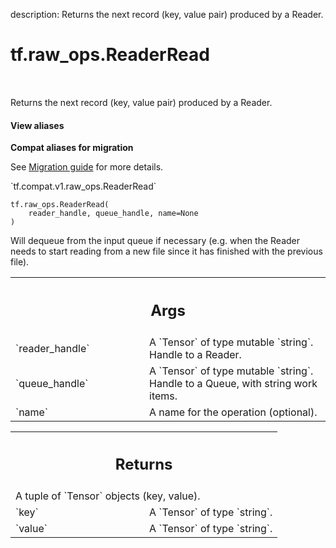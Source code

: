 description: Returns the next record (key, value pair) produced by a Reader.

<div itemscope itemtype="http://developers.google.com/ReferenceObject">
<meta itemprop="name" content="tf.raw_ops.ReaderRead" />
<meta itemprop="path" content="Stable" />
</div>

# tf.raw_ops.ReaderRead

<!-- Insert buttons and diff -->

<table class="tfo-notebook-buttons tfo-api nocontent" align="left">

</table>



Returns the next record (key, value pair) produced by a Reader.

<section class="expandable">
  <h4 class="showalways">View aliases</h4>
  <p>
<b>Compat aliases for migration</b>
<p>See
<a href="https://www.tensorflow.org/guide/migrate">Migration guide</a> for
more details.</p>
<p>`tf.compat.v1.raw_ops.ReaderRead`</p>
</p>
</section>

<pre class="devsite-click-to-copy prettyprint lang-py tfo-signature-link">
<code>tf.raw_ops.ReaderRead(
    reader_handle, queue_handle, name=None
)
</code></pre>



<!-- Placeholder for "Used in" -->

Will dequeue from the input queue if necessary (e.g. when the
Reader needs to start reading from a new file since it has finished
with the previous file).

<!-- Tabular view -->
 <table class="responsive fixed orange">
<colgroup><col width="214px"><col></colgroup>
<tr><th colspan="2"><h2 class="add-link">Args</h2></th></tr>

<tr>
<td>
`reader_handle`
</td>
<td>
A `Tensor` of type mutable `string`. Handle to a Reader.
</td>
</tr><tr>
<td>
`queue_handle`
</td>
<td>
A `Tensor` of type mutable `string`.
Handle to a Queue, with string work items.
</td>
</tr><tr>
<td>
`name`
</td>
<td>
A name for the operation (optional).
</td>
</tr>
</table>



<!-- Tabular view -->
 <table class="responsive fixed orange">
<colgroup><col width="214px"><col></colgroup>
<tr><th colspan="2"><h2 class="add-link">Returns</h2></th></tr>
<tr class="alt">
<td colspan="2">
A tuple of `Tensor` objects (key, value).
</td>
</tr>
<tr>
<td>
`key`
</td>
<td>
A `Tensor` of type `string`.
</td>
</tr><tr>
<td>
`value`
</td>
<td>
A `Tensor` of type `string`.
</td>
</tr>
</table>

